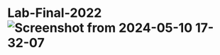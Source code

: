 # Lab-Final-2022![Screenshot from 2024-05-10 17-32-07](https://github.com/Petra-Rall/Lab-Final-2022/assets/108684062/428e300c-d2ce-4e20-9d7c-1e4c0bb40db9)

